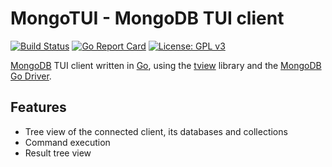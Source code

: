 # MongoTUI - MongoDB TUI client

[![Build Status](https://dev.azure.com/janrenken/MongoTui/_apis/build/status/renkman.mongotui?branchName=main)](https://dev.azure.com/janrenken/MongoTui/_build/latest?definitionId=3&branchName=main)
[![Go Report Card](https://goreportcard.com/badge/github.com/renkman/mongotui)](https://goreportcard.com/report/github.com/renkman/mongotui)
[![License: GPL v3](https://img.shields.io/badge/License-GPL%20v3-blue.svg)](https://github.com/lachsfilet/Renkbench/blob/master/LICENSE)


[MongoDB](https://www.mongodb.com/ "MongoDB") TUI client written in [Go](https://golang.org/ "Go"), using the [tview](https://github.com/rivo/tview/ "tview") library and the [MongoDB Go Driver](https://github.com/mongodb/mongo-go-driver/ "MongoDB Go Driver").

## Features

- Tree view of the connected client, its databases and collections
- Command execution
- Result tree view